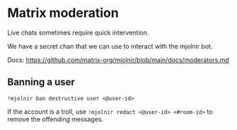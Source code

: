# Matrix moderation

Live chats sometimes require quick intervention.

We have a secret chan that we can use to interact with the mjolnir bot.

Docs: <https://github.com/matrix-org/mjolnir/blob/main/docs/moderators.md>

## Banning a user

```
!mjolnir ban destructive user <@user-id>
```

If the account is a troll, use `!mjolnir redact <@user-id> <#room-id>` to
remove the offending messages.

